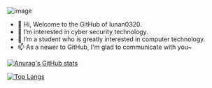 ![image](https://img.shields.io/badge/lunan0320-repos-blue.svg)

- 👋 Hi, Welcome to the GitHub of lunan0320.
- 👀 I’m interested in cyber security technology.
- 🌱 I’m a student who is greatly interested in computer technology.
- 📫 As a newer to GitHub, I'm glad to communicate with you~

<!---
lunan0320/lunan0320 is a ✨ special ✨ repository because its `README.md` (this file) appears on your GitHub profile.
You can click the Preview link to take a look at your changes.
--->
[![Anurag's GitHub stats](https://github-readme-stats.vercel.app/api?username=lunan0320&show_icons=true&hide=issues,contribs&count_private=true&theme=dracula)](https://github.com/lunan0320/github-readme-stats)


[![Top Langs](https://github-readme-stats.vercel.app/api/top-langs/?username=lunan0320&layout=compact&hide=html&hide=css)](https://github.com/lunnan0320/github-readme-stats)
